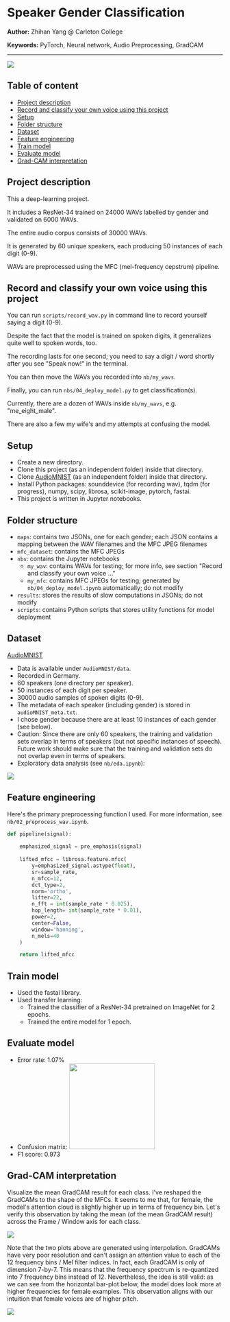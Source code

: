 # Speaker Gender Classification

**Author:** Zhihan Yang @ Carleton College

**Keywords:** PyTorch, Neural network, Audio Preprocessing, GradCAM

---

<img src='./pngs/ad.png'>

## Table of content

  * [Project description](#project-description)
  * [Record and classify your own voice using this project](#record-and-classify-your-own-voice-using-this-project)
  * [Setup](#setup)
  * [Folder structure](#folder-structure)
  * [Dataset](#dataset)
  * [Feature engineering](#feature-engineering)
  * [Train model](#train-model)
  * [Evaluate model](#evaluate-model)
  * [Grad-CAM interpretation](#grad-cam-interpretation)

## Project description

This a deep-learning project. 

It includes a ResNet-34 trained on 24000 WAVs labelled by gender and validated on 6000 WAVs. 

The entire audio corpus consists of 30000 WAVs. 

It is generated by 60 unique speakers, each producing 50 instances of each digit (0-9). 

WAVs are preprocessed using the MFC (mel-frequency cepstrum) pipeline.

## Record and classify your own voice using this project

You can run `scripts/record_wav.py` in command line to record yourself saying a digit (0-9). 

Despite the fact that the model is trained on spoken digits, it generalizes quite well to spoken words, too.

The recording lasts for one second; you need to say a digit / word shortly after you see "Speak now!" in the terminal. 

You can then move the WAVs you recorded into `nb/my_wavs`. 

Finally, you can run `nbs/04_deploy_model.py` to get classification(s).

Currently, there are a dozen of WAVs inside `nb/my_wavs`, e.g. "me_eight_male".

There are also a few my wife's and my attempts at confusing the model. 

## Setup

- Create a new directory.
- Clone this project (as an independent folder) inside that directory.
- Clone [AudioMNIST](https://github.com/soerenab/AudioMNIST) (as an independent folder) inside that directory.
- Install Python packages: sounddevice (for recording wav), tqdm (for progress), numpy, scipy, librosa, scikit-image, pytorch, fastai.
- This project is written in Jupyter notebooks.

## Folder structure

- `maps`: contains two JSONs, one for each gender; each JSON contains a mapping between the WAV filenames and the MFC JPEG filenames
- `mfc_dataset`: contains the MFC JPEGs
- `nbs`: contains the Jupyter notebooks
    - `my_wav`: contains WAVs for testing; for more info, see section "Record and classify your own voice ..."
    - `my_mfc`: contains MFC JPEGs for testing; generated by `nb/04_deploy_model.ipynb` automatically; do not modify
- `results`: stores the results of slow computations in JSONs; do not modify
- `scripts`: contains Python scripts that stores utility functions for model deployment

## Dataset

[AudioMNIST](https://github.com/soerenab/AudioMNIST)

- Data is available under `AudioMNIST/data`.
- Recorded in Germany.
- 60 speakers (one directory per speaker).
- 50 instances of each digit per speaker.
- 30000 audio samples of spoken digits (0-9).
- The metadata of each speaker (including gender) is stored in `audioMNIST_meta.txt`.
- I chose gender because there are at least 10 instances of each gender (see below).
- Caution: Since there are only 60 speakers, the training and validation sets overlap in terms of speakers (but not specific instances of speech). Future work should make sure that the training and validation sets do not overlap even in terms of speakers.
- Exploratory data analysis (see `nb/eda.ipynb`):

<img src='./pngs/eda.png'>

## Feature engineering

Here's the primary preprocessing function I used. For more information, see `nb/02_preprocess_wav.ipynb`.

```python
def pipeline(signal):
    
    emphasized_signal = pre_emphasis(signal)
  
    lifted_mfcc = librosa.feature.mfcc(
        y=emphasized_signal.astype(float), 
        sr=sample_rate, 
        n_mfcc=12, 
        dct_type=2, 
        norm='ortho', 
        lifter=22,
        n_fft = int(sample_rate * 0.025),
        hop_length= int(sample_rate * 0.01),
        power=2,
        center=False,
        window='hanning',
        n_mels=40
    )

    return lifted_mfcc

```

## Train model

- Used the fastai library.
- Used transfer learning:
    - Trained the classifier of a ResNet-34 pretrained on ImageNet for 2 epochs.
    - Trained the entire model for 1 epoch.

## Evaluate model

- Error rate: 1.07%
- Confusion matrix: <img src='./pngs/confusion_matrix.png' width=200>
- F1 score: 0.973

## Grad-CAM interpretation

Visualize the mean GradCAM result for each class. I've reshaped the GradCAMs to the shape of the MFCs. It seems to me that, for female, the model's attention cloud is slightly higher up in terms of frequency bin. Let's verify this observation by taking the mean (of the mean GradCAM result) across the Frame / Window axis for each class.

<img src='./pngs/mean_grad_cams_for_each_class.png'>

Note that the two plots above are generated using interpolation. GradCAMs have very poor resolution and can't assign an attention value to each of the 12 frequency bins / Mel filter indices. In fact, each GradCAM is only of dimension 7-by-7. This means that the frequency spectrum is re-quantized into 7 frequency bins instead of 12. Nevertheless, the idea is still valid: as we can see from the horizontal bar-plot below, the model does look more at higher frequencies for female examples. This observation aligns with our intuition that female voices are of higher pitch.

<img src='./pngs/attention_over_freq_for_each_class.png'>
